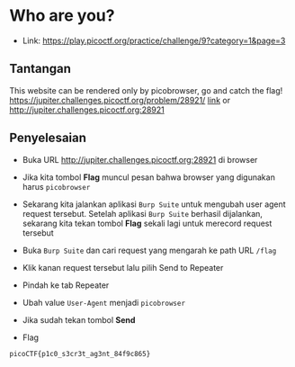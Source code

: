 # Who are you?
- Link: https://play.picoctf.org/practice/challenge/9?category=1&page=3

## Tantangan
This website can be rendered only by picobrowser, go and catch the flag! https://jupiter.challenges.picoctf.org/problem/28921/ [link](https://jupiter.challenges.picoctf.org/problem/28921/) or http://jupiter.challenges.picoctf.org:28921

## Penyelesaian
- Buka URL http://jupiter.challenges.picoctf.org:28921 di browser

- Jika kita tombol **Flag** muncul pesan bahwa browser yang digunakan harus `picobrowser`


- Sekarang kita jalankan aplikasi `Burp Suite` untuk mengubah user agent request tersebut. Setelah aplikasi `Burp Suite` berhasil dijalankan, sekarang kita tekan tombol **Flag** sekali lagi untuk merecord request tersebut
- Buka `Burp Suite` dan cari request yang mengarah ke path URL `/flag` 


- Klik kanan request tersebut lalu pilih Send to Repeater

- Pindah ke tab Repeater

- Ubah value `User-Agent` menjadi `picobrowser`

- Jika sudah tekan tombol **Send**

- Flag
```sh
picoCTF{p1c0_s3cr3t_ag3nt_84f9c865}
```